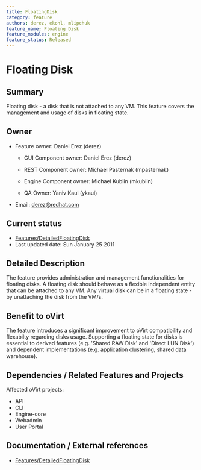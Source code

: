 ```yaml
---
title: FloatingDisk
category: feature
authors: derez, ekohl, mlipchuk
feature_name: Floating Disk
feature_modules: engine
feature_status: Released
---
```


# Floating Disk

## Summary

Floating disk - a disk that is not attached to any VM.
This feature covers the management and usage of disks in floating state.

## Owner

*   Feature owner: Daniel Erez (derez)

    * GUI Component owner: Daniel Erez (derez)

    * REST Component owner: Michael Pasternak (mpasternak)

    * Engine Component owner: Michael Kublin (mkublin)

    * QA Owner: Yaniv Kaul (ykaul)

*   Email: derez@redhat.com

## Current status

*   [Features/DetailedFloatingDisk](/develop/release-management/features/storage/detailedfloatingdisk.html)
*   Last updated date: Sun January 25 2011

## Detailed Description

The feature provides administration and management functionalities for floating disks. A floating disk should behave as a flexible independent entity that can be attached to any VM.
Any virtual disk can be in a floating state - by unattaching the disk from the VM/s.

## Benefit to oVirt

The feature introduces a significant improvement to oVirt compatibility and flexabilty regarding disks usage.
Supporting a floating state for disks is essential to derived features (e.g. 'Shared RAW Disk' and 'Direct LUN Disk')
and dependent implementations (e.g. application clustering, shared data warehouse).

## Dependencies / Related Features and Projects

Affected oVirt projects:

*   API
*   CLI
*   Engine-core
*   Webadmin
*   User Portal

## Documentation / External references

*   [Features/DetailedFloatingDisk](/develop/release-management/features/storage/detailedfloatingdisk.html)

